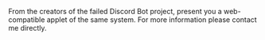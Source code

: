 From the creators of the failed Discord Bot project, present you a web-compatible applet of the same system.
For more information please contact me directly.